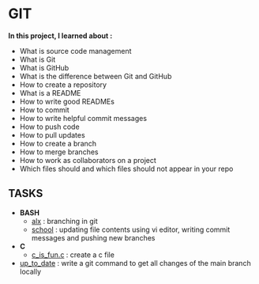 # GIT
**In this project, I learned about :**
- What is source code management
- What is Git
- What is GitHub
- What is the difference between Git and GitHub
- How to create a repository
- What is a README
- How to write good READMEs
- How to commit
- How to write helpful commit messages
- How to push code
- How to pull updates
- How to create a branch
- How to merge branches
- How to work as collaborators on a project
- Which files should and which files should not appear in your repo

## TASKS
- **BASH**
    * [alx](0x03-git/bash/alx) : branching in git
    * [school](/0x03-git/bash/school) : updating file contents using vi editor, writing commit messages and pushing new branches
- **C**
    * [c_is_fun.c](/c/c_is_fun.c) : create a c file
- [up_to_date](/0x03-git/up_to_date) : write a git command to get  all changes of the main branch locally
